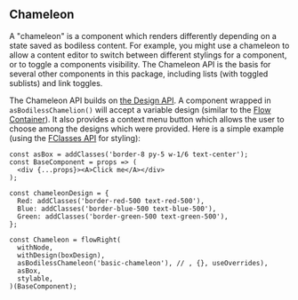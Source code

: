 ## Chameleon

A "chameleon" is a component which renders differently depending on a state
saved as bodiless content. For example, you might use a chameleon to allow a
content editor to switch between different stylings for a component, or to
toggle a components visibility. The Chameleon API is the basis for several other
components in this package, including lists (with toggled sublists) and link
toggles.

The Chameleon API builds on [the Design API](..).  A component wrapped in
`asBodilessChamelion()` will accept a variable design (similar to the
[Flow Container](..)). It also provides a context menu button which allows
the user to choose among the designs which were provided.  Here is a 
simple example (using the [FClasses API](..) for styling):

```
const asBox = addClasses('border-8 py-5 w-1/6 text-center');
const BaseComponent = props => (
  <div {...props}><A>Click me</A></div>
);

const chameleonDesign = {
  Red: addClasses('border-red-500 text-red-500'),
  Blue: addClasses('border-blue-500 text-blue-500'),
  Green: addClasses('border-green-500 text-green-500'),
};

const Chameleon = flowRight(
  withNode,
  withDesign(boxDesign),
  asBodilessChameleon('basic-chameleon'), // , {}, useOverrides),
  asBox,
  stylable,
)(BaseComponent);
```

